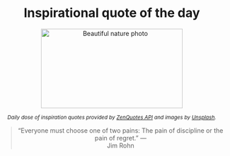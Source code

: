 
<div align="center">

# Inspirational quote of the day

<img src="./data/photo.jpeg" alt="Beautiful nature photo" width="320" height="180">

<sub><i>Daily dose of inspiration quotes provided by [ZenQuotes API](https://zenquotes.io/) and images by [Unsplash](https://unsplash.com/).</i></sub>


<blockquote>&ldquo;Everyone must choose one of two pains: The pain of discipline or the pain of regret.&rdquo; &mdash; <footer>Jim Rohn</footer></blockquote>

</div>
